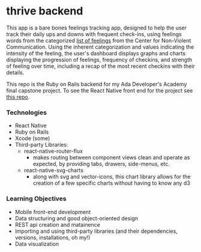 # thrive backend

This app is a bare bones feelings tracking app, designed to help the user track their daily ups and downs with frequent check-ins, using feelings words from the categorized [list of feelings](https://www.cnvc.org/sites/default/files/feelings_inventory_0.pdf) from the Center for Non-Violent Communication. Using the inherent categorization and values indicating the intensity of the feeling, the user's dashboard displays graphs and charts displaying the progression of feelings, frequency of checkins, and strength of feeling over time, including a recap of the most recent checkins with their details.

This repo is the Ruby on Rails backend for my Ada Developer's Academy final capstone project. To see the React Native front end for the project see [this repo](https://github.com/bennettrahn/thrive).

### Technologies
- React Native
- Ruby on Rails
- Xcode (some)
- Third-party Libraries:
  - react-native-router-flux
    * makes routing between component views clean and operate as expected, by providing tabs, drawers, side-menus, etc.
  - react-native-svg-charts
    * along with svg and vector-icons, this chart library allows for the creation of a few specific charts without having to know any d3

### Learning Objectives

- Mobile front-end development
- Data structuring and good object-oriented design
- REST api creation and matainence
- Importing and using third-party libraries (and their dependencies, versions, installations, oh my!)
- Data visualization
